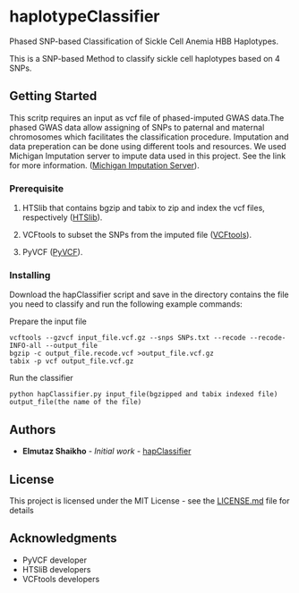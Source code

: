 # haplotypeClassifier
Phased SNP-based Classification of Sickle Cell Anemia HBB Haplotypes.

This is a SNP-based Method to classify sickle cell haplotypes based on 4 SNPs.

## Getting Started

This scritp requires an input as vcf file of phased-imputed GWAS data.The phased GWAS data allow assigning of SNPs to paternal and maternal chromosomes which facilitates the classification procedure. Imputation and data preperation can be done using different tools and resources. We used Michigan Imputation server to impute data used in this project. See the link for more information.
([Michigan Imputation Server](https://imputationserver.sph.umich.edu/start.html#!pages/help)).
### Prerequisite

1. HTSlib that contains bgzip and tabix to zip and index the vcf files, respectively ([HTSlib](https://github.com/samtools/htslib)).
          
2. VCFtools to subset the SNPs from the imputed file ([VCFtools](https://vcftools.github.io/examples.html)).
          
3. PyVCF ([PyVCF](https://github.com/jamescasbon/PyVCF)).

### Installing

Download the hapClassifier script and save in the directory contains the file you need to classify and run the following example commands:

Prepare the input file
```
vcftools --gzvcf input_file.vcf.gz --snps SNPs.txt --recode --recode-INFO-all --output_file
bgzip -c output_file.recode.vcf >output_file.vcf.gz
tabix -p vcf output_file.vcf.gz
```
Run the classifier
```
python hapClassifier.py input_file(bgzipped and tabix indexed file) output_file(the name of the file)
```

## Authors

* **Elmutaz Shaikho** - *Initial work* - [hapClassifier](https://github.com/eshaikho/haplotypeClassifier)

## License

This project is licensed under the MIT License - see the [LICENSE.md](LICENSE.md) file for details

## Acknowledgments

* PyVCF developer 
* HTSliB developers
* VCFtools developers
